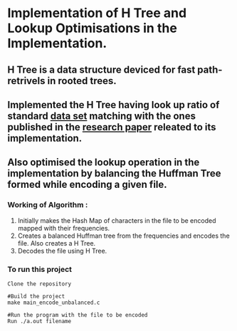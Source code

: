 # Implementation of H Tree and Lookup Optimisations in the Implementation.

## H Tree is a data structure deviced for fast path-retrivels in rooted trees. 
## Implemented the H Tree having look up ratio of standard <a href="https://corpus.canterbury.ac.nz/descriptions/#cantrbry">data set</a> matching with the ones published in the <a href="https://github.com/harshmohan07/H-Trees-DSA-2/blob/main/Lookup%20Optimisations%20of%20H-Tree.pdf">research paper</a> releated to its implementation.
## Also optimised the lookup operation in the implementation by balancing the Huffman Tree formed while encoding a given file.


### Working of Algorithm :

1. Initially makes the Hash Map of characters in the file to be encoded mapped with their frequencies.
2. Creates a balanced Huffman tree from the frequencies and encodes the file. Also creates a H Tree.
3. Decodes the file using H Tree. 

### To run this project

`Clone the repository`

```
#Build the project
make main_encode_unbalanced.c

#Run the program with the file to be encoded
Run ./a.out filename
```
